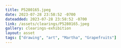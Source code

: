 ```yaml
---
title: P5280165.jpeg
date: 2023-07-28 23:58:52 -0700
dateadded: 2023-07-28 23:58:52 -0700
link: /assets/clearings/P5280165.jpeg
gallery: clearings-exhibition
layout: asset
tags: ["drawing", "art", "Martha", "Grapefruits"]
--- 
```

